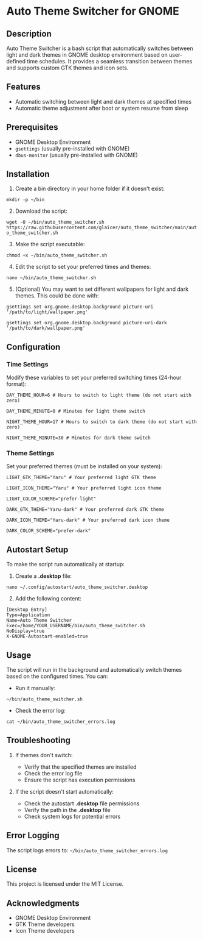 # Auto Theme Switcher for GNOME

## Description
Auto Theme Switcher is a bash script that automatically switches between light and dark themes in GNOME desktop environment based on user-defined time schedules. It provides a seamless transition between themes and supports custom GTK themes and icon sets.

## Features
- Automatic switching between light and dark themes at specified times
- Automatic theme adjustment after boot or system resume from sleep

## Prerequisites
- GNOME Desktop Environment
- `gsettings` (usually pre-installed with GNOME)
- `dbus-monitor` (usually pre-installed with GNOME)

## Installation

1. Create a bin directory in your home folder if it doesn't exist:

`mkdir -p ~/bin`

2. Download the script:

`wget -O ~/bin/auto_theme_switcher.sh https://raw.githubusercontent.com/glaicer/auto_theme_switcher/main/auto_theme_switcher.sh`

3. Make the script executable:

`chmod +x ~/bin/auto_theme_switcher.sh`

4. Edit the script to set your preferred times and themes:

`nano ~/bin/auto_theme_switcher.sh`

5. (Optional) You may want to set different wallpapers for light and dark themes. This could be done with:

`gsettings set org.gnome.desktop.background picture-uri '/path/to/light/wallpaper.png'`

`gsettings set org.gnome.desktop.background picture-uri-dark '/path/to/dark/wallpaper.png'`

## Configuration

### Time Settings
Modify these variables to set your preferred switching times (24-hour format):

`DAY_THEME_HOUR=6 # Hours to switch to light theme (do not start with zero)`

`DAY_THEME_MINUTE=0 # Minutes for light theme switch`

`NIGHT_THEME_HOUR=17 # Hours to switch to dark theme (do not start with zero)`

`NIGHT_THEME_MINUTE=30 # Minutes for dark theme switch`

### Theme Settings
Set your preferred themes (must be installed on your system):

`LIGHT_GTK_THEME="Yaru" # Your preferred light GTK theme` 

`LIGHT_ICON_THEME="Yaru" # Your preferred light icon theme`

`LIGHT_COLOR_SCHEME="prefer-light"`

`DARK_GTK_THEME="Yaru-dark" # Your preferred dark GTK theme`

`DARK_ICON_THEME="Yaru-dark" # Your preferred dark icon theme`

`DARK_COLOR_SCHEME="prefer-dark"`

## Autostart Setup

To make the script run automatically at startup:
1. Create a **.desktop** file:
   
`nano ~/.config/autostart/auto_theme_switcher.desktop`

2. Add the following content:
   
```
[Desktop Entry]
Type=Application
Name=Auto Theme Switcher
Exec=/home/YOUR_USERNAME/bin/auto_theme_switcher.sh
NoDisplay=true
X-GNOME-Autostart-enabled=true
```

## Usage

The script will run in the background and automatically switch themes based on the configured times. You can:

- Run it manually:
  
`~/bin/auto_theme_switcher.sh`

- Check the error log:
  
`cat ~/bin/auto_theme_switcher_errors.log`

## Troubleshooting

1. If themes don't switch:
   - Verify that the specified themes are installed
   - Check the error log file
   - Ensure the script has execution permissions

2. If the script doesn't start automatically:
   - Check the autostart **.desktop** file permissions
   - Verify the path in the **.desktop** file
   - Check system logs for potential errors

## Error Logging
The script logs errors to:
`~/bin/auto_theme_switcher_errors.log`

## License
This project is licensed under the MIT License.

## Acknowledgments
- GNOME Desktop Environment
- GTK Theme developers
- Icon Theme developers

